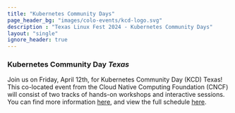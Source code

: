 ```yaml
---
title: "Kubernetes Community Days"
page_header_bg: "images/colo-events/kcd-logo.svg"
description : "Texas Linux Fest 2024 - Kubernetes Community Days"
layout: "single"
ignore_header: true
---
```


### Kubernetes Community Day _Texas_

Join us on Friday, April 12th, for Kubernetes Community Day (KCD) Texas!
This co-located event from the Cloud Native Computing Foundation (CNCF) will consist of two tracks of hands-on workshops and interactive sessions.
You can find more information [here](https://community.cncf.io/events/details/cncf-kcd-texas-presents-kcd-texas-2024/),
and view the full schedule [here](https://kcd-texas.sessionize.com/).
